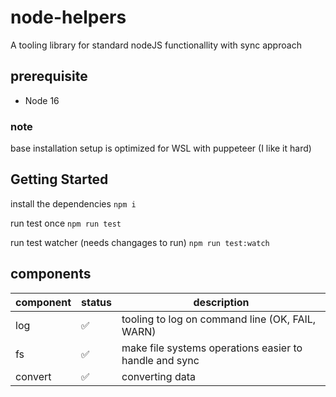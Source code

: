 # node-helpers
A tooling library for standard nodeJS functionallity with sync approach

## prerequisite
* Node 16

### note
base installation setup is optimized for WSL with puppeteer (I like it hard)

## Getting Started

install the dependencies
``` npm i ```

run test once
```npm run test```

run test watcher (needs  changages to run)
```npm run test:watch```

## components

| component | status  | description |
| ------------- | ------------- | ------------- |
| log | :white_check_mark: | tooling to log on command line (OK, FAIL, WARN)  |
| fs | :white_check_mark: | make file systems operations easier to handle and sync   |
| convert | :white_check_mark:  | converting data  |
